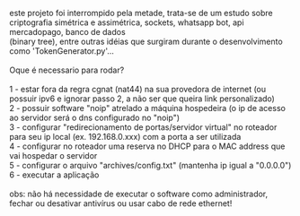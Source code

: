 este projeto foi interrompido pela metade, trata-se de um estudo sobre criptografia simétrica e assimétrica, sockets, whatsapp bot, api mercadopago, banco de dados<br /> (binary tree), entre outras idéias que surgiram durante o desenvolvimento como 'TokenGenerator.py'...<br />
<br />
Oque é necessario para rodar?<br />
<br />
1 - estar fora da regra cgnat (nat44) na sua provedora de internet (ou possuir ipv6 e ignorar passo 2, a não ser que queira link personalizado)<br />
2 - possuir software "noip" atrelado a máquina hospedeira (o ip de acesso ao servidor será o dns configurado no "noip")<br />
3 - configurar "redirecionamento de portas/servidor virtual" no roteador para seu ip local (ex. 192.168.0.xxx) com a porta a ser utilizada<br />
4 - configurar no roteador uma reserva no DHCP para o MAC address que vai hospedar o servidor<br />
5 - configurar o arquivo "archives/config.txt" (mantenha ip igual a "0.0.0.0")<br />
6 - executar a aplicação<br />
<br />
obs: não há necessidade de executar o software como administrador,<br />
fechar ou desativar antivírus ou usar cabo de rede ethernet!

